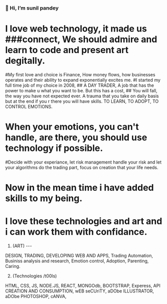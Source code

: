 ### 👋 Hi, I’m sunil pandey

# I love web technology, it made us ###connect, We should admire and learn to code and present art degitally.
#My first love and choice is Finance, How money flows, how businesses operates and their ability to expand exponentially excites me.
#I started my full time job of my choice in 2008, ## A DAY TRADER, A job that has the power to make u what you want to be. But this has a cost, ## You will fall, the way you have not expected ever. A trauma that you take on daily basis but at the end if you r there you will have skills. TO LEARN, TO ADOPT, TO CONTROL EMOTIONS.
# When your emotions, you can't handle, are there, you should use technology if possible. 
#Decide with your experiance, let risk management handle your risk and let your algorithms do the trading part, focus on creation that your life needs. 
# Now in the mean time i have added skills to my being.

#  I love these technologies and art and i can work them with confidance. 

1. (ART) ---

DESIGN, TRADING, DEVELOPING WEB AND APPS, Trading Automation, Businiss analysis and research, Emotion control, Adoption, Parenting, Caring.

2. (Technologies /t00ls)

HTML, CSS, JS, NODE.JS, REACT, MONGOdb, BOOTSTRAP, Experess, API CREATION AND CONSUMPTION, wEB seCUriTY, aDObe ILLUSTRATOR, aDObe PHOTOSHOP, cANVA, 


